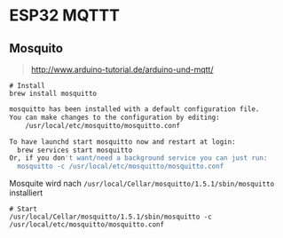 # ESP32 MQTTT

## Mosquito
> http://www.arduino-tutorial.de/arduino-und-mqtt/

    # Install
    brew install mosquitto
    
```bash
mosquitto has been installed with a default configuration file.
You can make changes to the configuration by editing:
    /usr/local/etc/mosquitto/mosquitto.conf

To have launchd start mosquitto now and restart at login:
  brew services start mosquitto
Or, if you don't want/need a background service you can just run:
  mosquitto -c /usr/local/etc/mosquitto/mosquitto.conf
```    

Mosquite wird nach `/usr/local/Cellar/mosquitto/1.5.1/sbin/mosquitto` installiert

    # Start
    /usr/local/Cellar/mosquitto/1.5.1/sbin/mosquitto -c /usr/local/etc/mosquitto/mosquitto.conf
    
    